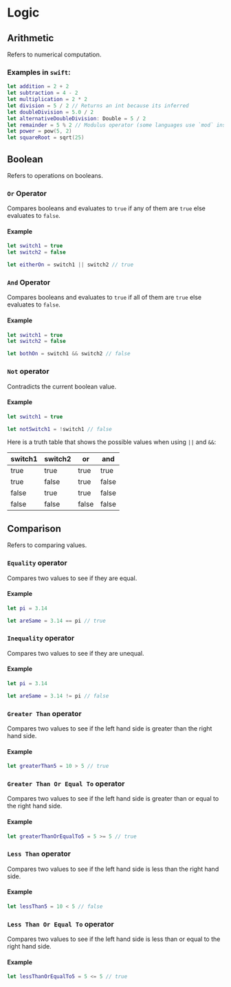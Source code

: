 # Logic

## Arithmetic

Refers to numerical computation.

### Examples in `swift`:

```swift
let addition = 2 + 2
let subtraction = 4 - 2
let multiplication = 2 * 2
let division = 5 / 2 // Returns an int because its inferred
let doubleDivision = 5.0 / 2
let alternativeDoubleDivision: Double = 5 / 2
let remainder = 5 % 2 // Modulus operator (some languages use `mod` instead: 5 mod 2)
let power = pow(5, 2)
let squareRoot = sqrt(25)
```

## Boolean

Refers to operations on booleans.

### `Or` Operator

Compares booleans and evaluates to `true` if any of them are `true` else evaluates to `false`.

#### Example

```swift
let switch1 = true
let switch2 = false

let eitherOn = switch1 || switch2 // true
```

### `And` Operator

Compares booleans and evaluates to `true` if all of them are `true` else evaluates to `false`.

#### Example

```swift
let switch1 = true
let switch2 = false

let bothOn = switch1 && switch2 // false
```

### `Not` operator

Contradicts the current boolean value.

#### Example

```swift
let switch1 = true

let notSwitch1 = !switch1 // false
```

Here is a truth table that shows the possible values when using `||` and `&&`:

| switch1 | switch2 |  or   |  and  |
|---------|---------|-------|-------|
| true    | true    | true  | true  |
| true    | false   | true  | false |
| false   | true    | true  | false |
| false   | false   | false | false |

## Comparison

Refers to comparing values.

### `Equality` operator

Compares two values to see if they are equal.

#### Example

```swift
let pi = 3.14

let areSame = 3.14 == pi // true
```

### `Inequality` operator

Compares two values to see if they are unequal.

#### Example

```swift
let pi = 3.14

let areSame = 3.14 != pi // false
```

### `Greater Than` operator

Compares two values to see if the left hand side is greater than the right hand side.

#### Example

```swift
let greaterThan5 = 10 > 5 // true
```

### `Greater Than Or Equal To` operator

Compares two values to see if the left hand side is greater than or equal to the right hand side.

#### Example

```swift
let greaterThanOrEqualTo5 = 5 >= 5 // true
```

### `Less Than` operator

Compares two values to see if the left hand side is less than the right hand side.

#### Example

```swift
let lessThan5 = 10 < 5 // false
```

### `Less Than Or Equal To` operator

Compares two values to see if the left hand side is less than or equal to the right hand side.

#### Example

```swift
let lessThanOrEqualTo5 = 5 <= 5 // true
```
